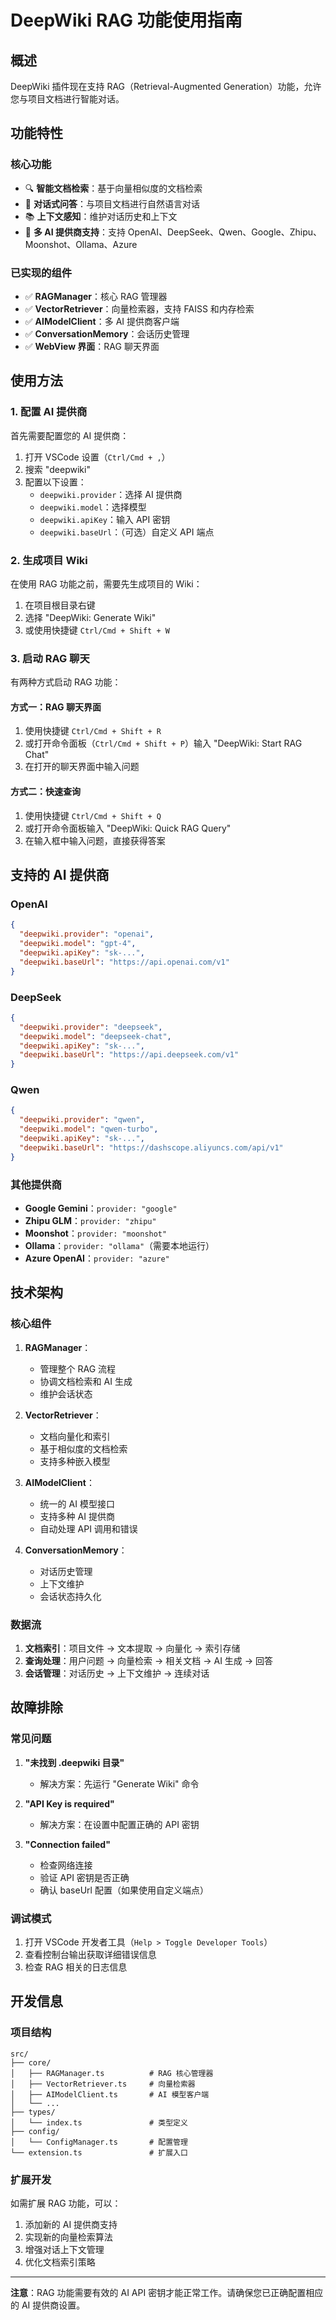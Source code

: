 # DeepWiki RAG 功能使用指南

## 概述

DeepWiki 插件现在支持 RAG（Retrieval-Augmented Generation）功能，允许您与项目文档进行智能对话。

## 功能特性

### 核心功能
- 🔍 **智能文档检索**：基于向量相似度的文档检索
- 💬 **对话式问答**：与项目文档进行自然语言对话
- 📚 **上下文感知**：维护对话历史和上下文
- 🔧 **多 AI 提供商支持**：支持 OpenAI、DeepSeek、Qwen、Google、Zhipu、Moonshot、Ollama、Azure

### 已实现的组件
- ✅ **RAGManager**：核心 RAG 管理器
- ✅ **VectorRetriever**：向量检索器，支持 FAISS 和内存检索
- ✅ **AIModelClient**：多 AI 提供商客户端
- ✅ **ConversationMemory**：会话历史管理
- ✅ **WebView 界面**：RAG 聊天界面

## 使用方法

### 1. 配置 AI 提供商

首先需要配置您的 AI 提供商：

1. 打开 VSCode 设置（`Ctrl/Cmd + ,`）
2. 搜索 "deepwiki"
3. 配置以下设置：
   - `deepwiki.provider`：选择 AI 提供商
   - `deepwiki.model`：选择模型
   - `deepwiki.apiKey`：输入 API 密钥
   - `deepwiki.baseUrl`：（可选）自定义 API 端点

### 2. 生成项目 Wiki

在使用 RAG 功能之前，需要先生成项目的 Wiki：

1. 在项目根目录右键
2. 选择 "DeepWiki: Generate Wiki"
3. 或使用快捷键 `Ctrl/Cmd + Shift + W`

### 3. 启动 RAG 聊天

有两种方式启动 RAG 功能：

#### 方式一：RAG 聊天界面
1. 使用快捷键 `Ctrl/Cmd + Shift + R`
2. 或打开命令面板（`Ctrl/Cmd + Shift + P`）输入 "DeepWiki: Start RAG Chat"
3. 在打开的聊天界面中输入问题

#### 方式二：快速查询
1. 使用快捷键 `Ctrl/Cmd + Shift + Q`
2. 或打开命令面板输入 "DeepWiki: Quick RAG Query"
3. 在输入框中输入问题，直接获得答案

## 支持的 AI 提供商

### OpenAI
```json
{
  "deepwiki.provider": "openai",
  "deepwiki.model": "gpt-4",
  "deepwiki.apiKey": "sk-...",
  "deepwiki.baseUrl": "https://api.openai.com/v1"
}
```

### DeepSeek
```json
{
  "deepwiki.provider": "deepseek",
  "deepwiki.model": "deepseek-chat",
  "deepwiki.apiKey": "sk-...",
  "deepwiki.baseUrl": "https://api.deepseek.com/v1"
}
```

### Qwen
```json
{
  "deepwiki.provider": "qwen",
  "deepwiki.model": "qwen-turbo",
  "deepwiki.apiKey": "sk-...",
  "deepwiki.baseUrl": "https://dashscope.aliyuncs.com/api/v1"
}
```

### 其他提供商
- **Google Gemini**：`provider: "google"`
- **Zhipu GLM**：`provider: "zhipu"`
- **Moonshot**：`provider: "moonshot"`
- **Ollama**：`provider: "ollama"`（需要本地运行）
- **Azure OpenAI**：`provider: "azure"`

## 技术架构

### 核心组件

1. **RAGManager**：
   - 管理整个 RAG 流程
   - 协调文档检索和 AI 生成
   - 维护会话状态

2. **VectorRetriever**：
   - 文档向量化和索引
   - 基于相似度的文档检索
   - 支持多种嵌入模型

3. **AIModelClient**：
   - 统一的 AI 模型接口
   - 支持多种 AI 提供商
   - 自动处理 API 调用和错误

4. **ConversationMemory**：
   - 对话历史管理
   - 上下文维护
   - 会话状态持久化

### 数据流

1. **文档索引**：项目文件 → 文本提取 → 向量化 → 索引存储
2. **查询处理**：用户问题 → 向量检索 → 相关文档 → AI 生成 → 回答
3. **会话管理**：对话历史 → 上下文维护 → 连续对话

## 故障排除

### 常见问题

1. **"未找到 .deepwiki 目录"**
   - 解决方案：先运行 "Generate Wiki" 命令

2. **"API Key is required"**
   - 解决方案：在设置中配置正确的 API 密钥

3. **"Connection failed"**
   - 检查网络连接
   - 验证 API 密钥是否正确
   - 确认 baseUrl 配置（如果使用自定义端点）

### 调试模式

1. 打开 VSCode 开发者工具（`Help > Toggle Developer Tools`）
2. 查看控制台输出获取详细错误信息
3. 检查 RAG 相关的日志信息

## 开发信息

### 项目结构
```
src/
├── core/
│   ├── RAGManager.ts          # RAG 核心管理器
│   ├── VectorRetriever.ts     # 向量检索器
│   ├── AIModelClient.ts       # AI 模型客户端
│   └── ...
├── types/
│   └── index.ts               # 类型定义
├── config/
│   └── ConfigManager.ts       # 配置管理
└── extension.ts               # 扩展入口
```

### 扩展开发

如需扩展 RAG 功能，可以：

1. 添加新的 AI 提供商支持
2. 实现新的向量检索算法
3. 增强对话上下文管理
4. 优化文档索引策略

---

**注意**：RAG 功能需要有效的 AI API 密钥才能正常工作。请确保您已正确配置相应的 AI 提供商设置。